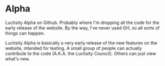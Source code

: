 # Alpha
Luctisity Alpha on Github. Probably where I'm dropping all the code for the early release of the website.
By the way, I've never used GH, so all sorts of things can happen.

Luctisity Alpha is basically a very early release of the new features on the website, intended for testing. A small group of people can actually contribute to the code (A.K.A. the Luctisity Council). Others can just view what's new.
